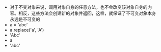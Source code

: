 - 对于不变对象来说，调用对象自身的任意方法，也不会改变该对象自身的内容。相反，这些方法会创建新的对象并返回，这样，就保证了不可变对象本身永远是不可变的
- a = 'abc'
- a.replace('a', 'A')
- 'Abc'
- a
- 'abc'
